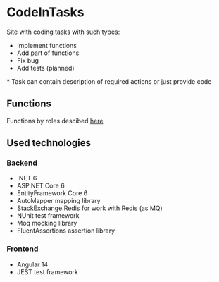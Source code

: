 # CodeInTasks

Site with coding tasks with such types:

- Implement functions
- Add part of functions
- Fix bug
- Add tests (planned)

\* Task can contain description of required actions or just provide code

## Functions

Functions by roles descibed [here](./docs/roleFunctions.md)

## Used technologies

### Backend

- .NET 6
- ASP.NET Core 6
- EntityFramework Core 6
- AutoMapper mapping library
- StackExchange.Redis for work with Redis (as MQ)
- NUnit test framework
- Moq mocking library
- FluentAssertions assertion library

### Frontend

- Angular 14
- JEST test framework
